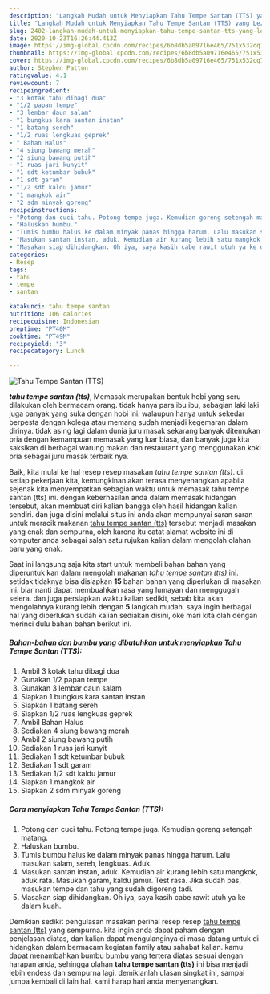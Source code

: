 ```yaml
---
description: "Langkah Mudah untuk Menyiapkan Tahu Tempe Santan (TTS) yang Lezat Sekali"
title: "Langkah Mudah untuk Menyiapkan Tahu Tempe Santan (TTS) yang Lezat Sekali"
slug: 2402-langkah-mudah-untuk-menyiapkan-tahu-tempe-santan-tts-yang-lezat-sekali
date: 2020-10-23T16:26:44.413Z
image: https://img-global.cpcdn.com/recipes/6b8db5a09716e465/751x532cq70/tahu-tempe-santan-tts-foto-resep-utama.jpg
thumbnail: https://img-global.cpcdn.com/recipes/6b8db5a09716e465/751x532cq70/tahu-tempe-santan-tts-foto-resep-utama.jpg
cover: https://img-global.cpcdn.com/recipes/6b8db5a09716e465/751x532cq70/tahu-tempe-santan-tts-foto-resep-utama.jpg
author: Stephen Patton
ratingvalue: 4.1
reviewcount: 7
recipeingredient:
- "3 kotak tahu dibagi dua"
- "1/2 papan tempe"
- "3 lembar daun salam"
- "1 bungkus kara santan instan"
- "1 batang sereh"
- "1/2 ruas lengkuas geprek"
- " Bahan Halus"
- "4 siung bawang merah"
- "2 siung bawang putih"
- "1 ruas jari kunyit"
- "1 sdt ketumbar bubuk"
- "1 sdt garam"
- "1/2 sdt kaldu jamur"
- "1 mangkok air"
- "2 sdm minyak goreng"
recipeinstructions:
- "Potong dan cuci tahu. Potong tempe juga. Kemudian goreng setengah matang."
- "Haluskan bumbu."
- "Tumis bumbu halus ke dalam minyak panas hingga harum. Lalu masukan salam, sereh, lengkuas. Aduk."
- "Masukan santan instan, aduk. Kemudian air kurang lebih satu mangkok, aduk rata. Masukan garam, kaldu jamur. Test rasa. Jika sudah pas, masukan tempe dan tahu yang sudah digoreng tadi."
- "Masakan siap dihidangkan. Oh iya, saya kasih cabe rawit utuh ya ke dalam kuah."
categories:
- Resep
tags:
- tahu
- tempe
- santan

katakunci: tahu tempe santan 
nutrition: 106 calories
recipecuisine: Indonesian
preptime: "PT40M"
cooktime: "PT49M"
recipeyield: "3"
recipecategory: Lunch

---
```



![Tahu Tempe Santan (TTS)](https://img-global.cpcdn.com/recipes/6b8db5a09716e465/751x532cq70/tahu-tempe-santan-tts-foto-resep-utama.jpg)

<b><i>tahu tempe santan (tts)</i></b>, Memasak merupakan bentuk hobi yang seru dilakukan oleh bermacam orang. tidak hanya para ibu ibu, sebagian laki laki juga banyak yang suka dengan hobi ini. walaupun hanya untuk sekedar berpesta dengan kolega atau memang sudah menjadi kegemaran dalam dirinya. tidak asing lagi dalam dunia juru masak sekarang banyak ditemukan pria dengan kemampuan memasak yang luar biasa, dan banyak juga kita saksikan di berbagai warung makan dan restaurant yang menggunakan koki pria sebagai juru masak terbaik nya.

Baik, kita mulai ke hal resep resep masakan <i>tahu tempe santan (tts)</i>. di setiap pekerjaan kita, kemungkinan akan terasa menyenangkan apabila sejenak kita menyempatkan sebagian waktu untuk memasak tahu tempe santan (tts) ini. dengan keberhasilan anda dalam memasak hidangan tersebut, akan membuat diri kalian bangga oleh hasil hidangan kalian sendiri. dan juga disini melalui situs ini anda akan mempunyai saran saran untuk meracik makanan <u>tahu tempe santan (tts)</u> tersebut menjadi masakan yang enak dan sempurna, oleh karena itu catat alamat website ini di komputer anda sebagai salah satu rujukan kalian dalam mengolah olahan baru yang enak.




Saat ini langsung saja kita start untuk membeli bahan bahan yang diperuntuk kan dalam mengolah makanan <u><i>tahu tempe santan (tts)</i></u> ini. setidak tidaknya bisa disiapkan <b>15</b> bahan bahan yang diperlukan di masakan ini. biar nanti dapat membuahkan rasa yang lumayan dan menggugah selera. dan juga persiapkan waktu kalian sedikit, sebab kita akan mengolahnya kurang lebih dengan <b>5</b> langkah mudah. saya ingin berbagai hal yang diperlukan sudah kalian sediakan disini, oke mari kita olah dengan merinci dulu bahan bahan berikut ini.

<!--inarticleads1-->

##### Bahan-bahan dan bumbu yang dibutuhkan untuk menyiapkan Tahu Tempe Santan (TTS):

1. Ambil 3 kotak tahu dibagi dua
1. Gunakan 1/2 papan tempe
1. Gunakan 3 lembar daun salam
1. Siapkan 1 bungkus kara santan instan
1. Siapkan 1 batang sereh
1. Siapkan 1/2 ruas lengkuas geprek
1. Ambil  Bahan Halus
1. Sediakan 4 siung bawang merah
1. Ambil 2 siung bawang putih
1. Sediakan 1 ruas jari kunyit
1. Sediakan 1 sdt ketumbar bubuk
1. Sediakan 1 sdt garam
1. Sediakan 1/2 sdt kaldu jamur
1. Siapkan 1 mangkok air
1. Siapkan 2 sdm minyak goreng




<!--inarticleads2-->

##### Cara menyiapkan Tahu Tempe Santan (TTS):

1. Potong dan cuci tahu. Potong tempe juga. Kemudian goreng setengah matang.
1. Haluskan bumbu.
1. Tumis bumbu halus ke dalam minyak panas hingga harum. Lalu masukan salam, sereh, lengkuas. Aduk.
1. Masukan santan instan, aduk. Kemudian air kurang lebih satu mangkok, aduk rata. Masukan garam, kaldu jamur. Test rasa. Jika sudah pas, masukan tempe dan tahu yang sudah digoreng tadi.
1. Masakan siap dihidangkan. Oh iya, saya kasih cabe rawit utuh ya ke dalam kuah.




Demikian sedikit pengulasan masakan perihal resep resep <u>tahu tempe santan (tts)</u> yang sempurna. kita ingin anda dapat paham dengan penjelasan diatas, dan kalian dapat mengulanginya di masa datang untuk di hidangkan dalam bermacam kegiatan family atau sahabat kalian. kamu dapat menambahkan bumbu bumbu yang tertera diatas sesuai dengan harapan anda, sehingga olahan <b>tahu tempe santan (tts)</b> ini bisa menjadi lebih endess dan sempurna lagi. demikianlah ulasan singkat ini, sampai jumpa kembali di lain hal. kami harap hari anda menyenangkan.

